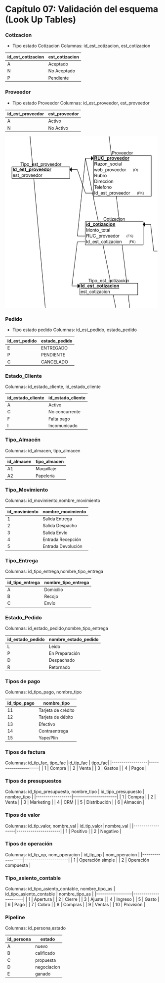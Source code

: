 # Capítulo 07: Validación del esquema (Look Up Tables)

### Cotizacion
- Tipo estado Cotizacion
Columnas: id_est_cotizacion, est_cotizacion

|id_est_cotizacion|est_cotizacion|
|----------------------|------------|
|A|Aceptado|
|N|No Aceptado|
|P|Pendiente|

### Proveedor

- Tipo estado Proveedor
Columnas: id_est_proveedor, est_proveedor

|id_est_proveedor|est_proveedor|
|----------------------|------------|
|A|Activo|
|N|No Activo|

![image](imagenes_cap7/P1.png)

### Pedido
- Tipo estado pedido
Columnas: id_est_pedido, estado_pedido

|id_est_pedido|estado_pedido|
|----------------------|------------|
|E|ENTREGADO|
|P|PENDIENTE|
|C|CANCELADO|

### Estado_Cliente
Columnas: id_estado_cliente, id_estado_cliente

|id_estado_cliente|id_estado_cliente|
|----------------------|------------|
|A|Activo|
|C|No concurrente|
|F|Falta pago|
|I|Incomunicado|

### Tipo_Almacén
Columnas: id_almacen, tipo_almacen

|id_almacen|tipo_almacen|
|----------------------|------------|
|A1|Maquillaje|
|A2|Papelería|

### Tipo_Movimiento
Columnas: id_movimiento,nombre_movimiento

|id_movimiento|nombre_movimiento|
|----------------------|------------|
|1|Salida Entrega|
|2|Salida Despacho|
|3|Salida Envío|
|4|Entrada Recepción|
|5|Entrada Devolución|

### Tipo_Entrega
Columnas: id_tipo_entrega,nombre_tipo_entrega

|id_tipo_entrega|nombre_tipo_entrega|
|----------------------|------------|
|A|Domicilio|
|B|Recojo|
|C|Envío|

### Estado_Pedido
Columnas: id_estado_pedido,nombre_tipo_entrega

|id_estado_pedido|nombre_estado_pedido|
|----------------------|------------|
|L|Leído|
|P|En Preparación|
|D|Despachado|
|R|Retornado|

### Tipos de pago
Columnas: id_tipo_pago, nombre_tipo 

| id_tipo_pago | nombre_tipo |
|------------------|----------------------|
| 11                | Tarjeta de crédito               |
| 12               | Tarjeta de débito      |
| 13               | Efectivo         |
| 14                | Contraentrega            |
| 15                | Yape/Plin          |

### Tipos de factura
Columnas: id_tip_fac, tipo_fac
|id_tip_fac	| tipo_fac|
|------------------|----------------------|
| 1	 | Compra |
| 2	 | Venta  |
| 3	 | Gastos |
| 4	 | Pagos |

### Tipos de presupuestos
Columnas: id_tipo_presupuesto, nombre_tipo
| id_tipo_presupuesto	| nombre_tipo |
|------------------|----------------------|
| 1	 | Compra |
| 2	 | Venta  |
| 3	 | Marketing |
| 4	 | CRM |
| 5	 | Distribución |
| 6	 | Almacén |

### Tipos de valor
Columnas: id_tip_valor, nombre_val
| id_tip_valor| nombre_val |
|------------------|----------------------|
| 1	 | Positivo |
| 2	 | Negativo  |

### Tipos de operación
Columnas: id_tip_op, nom_operacion
| id_tip_op | nom_operacion |
|------------------|----------------------|
| 1	 | Operación simple |
| 2	 | Operación compuesta |

### Tipo_asiento_contable
Columnas: id_tipo_asiento_contable, nombre_tipo_as
| id_tipo_asiento_contable | nombre_tipo_as |
|------------------|----------------------|
| 1	 | Apertura |
| 2	 | Cierre |
| 3	 | Ajuste |
| 4	 | Ingreso |
| 5	 | Gasto |
| 6	 | Pago |
| 7	 | Cobro |
| 8	 | Compras |
| 9	 | Ventas |
| 10	| Provisión |

### Pipeline
Columnas: id_persona,estado

|id_persona|estado|
|----------------------|------------|
|A|nuevo|
|B|calificado|
|C|propuesta|
|D|negociacion|
|E|ganado|